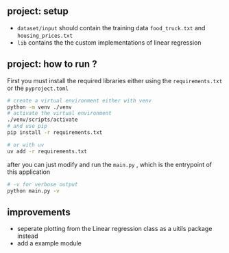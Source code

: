 ## project: setup
- `dataset/input` should contain the training data `food_truck.txt` and `housing_prices.txt`
- `lib` contains the the custom implementations of linear regression

## project: how to run ?
First you must install the required libraries either using the `requirements.txt` or the `pyproject.toml`
```sh
# create a virtual environment either with venv
python -m venv ./venv
# activate the virtual environment
./venv/scripts/activate
# and use pip
pip install -r requirements.txt

# or with uv
uv add -r requirements.txt
```

after you can just modify and run the `main.py` , which is the entrypoint of this application

```sh
# -v for verbose output
python main.py -v 
```

## improvements 
- seperate plotting from the Linear regression class as a uitils package instead
- add a example module
